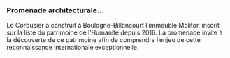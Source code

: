 ### Promenade architecturale...

Le Corbusier a construit à Boulogne-Billancourt l’immeuble Molitor, inscrit sur la liste du patrimoine de l’Humanité depuis 2016. La promenade invite à la découverte de ce patrimoine afin de comprendre l’enjeu de cette reconnaissance internationale exceptionnelle.

